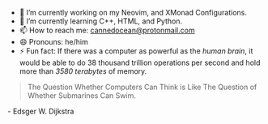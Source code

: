 - 🔭 I’m currently working on my Neovim, and XMonad Configurations.  
- 🌱 I’m currently learning C++, HTML, and Python.
- 📫 How to reach me: cannedocean@protonmail.com
- 😄 Pronouns: he/him
- ⚡ Fun fact: If there was a computer as powerful as the _human brain_, it would be able to do 38 thousand trillion operations per second and hold more than _3580 terabytes_ of memory.

> The Question Whether Computers Can Think is Like The Question of Whether Submarines Can Swim. 

\- Edsger W. Dijkstra 



<!-- 
Here are some ideas to get you started:

- 🔭 I’m currently working on 
- 🌱 I’m currently learning ...
- 👯 I’m looking to collaborate on ...
- 🤔 I’m looking for help with ...
- 💬 Ask me about ...
- 📫 How to reach me: ...
- 😄 Pronouns: ...
- ⚡ Fun fact: ...
--> 
